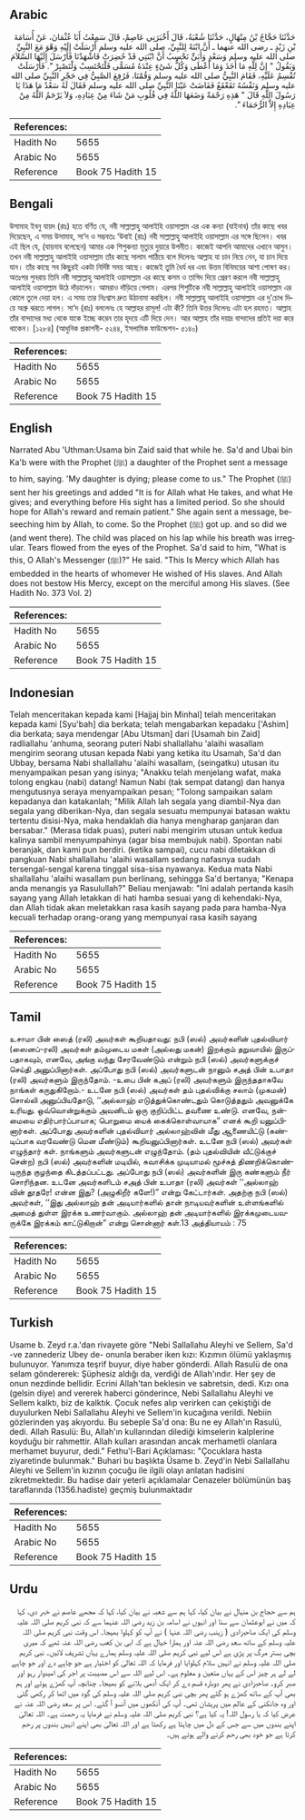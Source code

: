 ## Arabic


<div dir="rtl" lang="ar" style={{fontSize:'larger',backgroundColor:'#f8f9fa',padding:20}}>
حَدَّثَنَا حَجَّاجُ بْنُ مِنْهَالٍ، حَدَّثَنَا شُعْبَةُ، قَالَ أَخْبَرَنِي عَاصِمٌ، قَالَ سَمِعْتُ أَبَا عُثْمَانَ، عَنْ أُسَامَةَ بْنِ زَيْدٍ ـ رضى الله عنهما ـ أَنَّ ابْنَةً لِلنَّبِيِّ، صلى الله عليه وسلم أَرْسَلَتْ إِلَيْهِ وَهْوَ مَعَ النَّبِيِّ صلى الله عليه وسلم وَسَعْدٍ وَأُبَىٍّ نَحْسِبُ أَنَّ ابْنَتِي قَدْ حُضِرَتْ فَاشْهَدْنَا فَأَرْسَلَ إِلَيْهَا السَّلاَمَ وَيَقُولُ ‏"‏ إِنَّ لِلَّهِ مَا أَخَذَ وَمَا أَعْطَى وَكُلُّ شَىْءٍ عِنْدَهُ مُسَمًّى فَلْتَحْتَسِبْ وَلْتَصْبِرْ ‏"‏‏.‏ فَأَرْسَلَتْ تُقْسِمُ عَلَيْهِ، فَقَامَ النَّبِيُّ صلى الله عليه وسلم وَقُمْنَا، فَرُفِعَ الصَّبِيُّ فِي حَجْرِ النَّبِيِّ صلى الله عليه وسلم وَنَفْسُهُ تَقَعْقَعُ فَفَاضَتْ عَيْنَا النَّبِيِّ صلى الله عليه وسلم فَقَالَ لَهُ سَعْدٌ مَا هَذَا يَا رَسُولَ اللَّهِ قَالَ ‏"‏ هَذِهِ رَحْمَةٌ وَضَعَهَا اللَّهُ فِي قُلُوبِ مَنْ شَاءَ مِنْ عِبَادِهِ، وَلاَ يَرْحَمُ اللَّهُ مِنْ عِبَادِهِ إِلاَّ الرُّحَمَاءَ ‏"‏‏.‏
</div>
<div style={{backgroundColor:'#f8f9fa',padding:20, marginBottom: 10}}><table> <thead> <tr> <th>References:</th> <th></th> </tr> </thead> <tbody><tr><td>Hadith No</td><td>5655</td></tr><tr><td>Arabic No</td><td>5655</td></tr><tr><td>Reference</td><td>Book 75 Hadith 15</td></tr></tbody></table></div>

## Bengali


<div dir="ltr" lang="bn" style={{fontSize:'larger',backgroundColor:'#f8f9fa',padding:20}}>
উসামাহ ইবনু যায়দ (রাঃ) হতে বর্ণিত যে, নবী সাল্লাল্লাহু আলাইহি ওয়াসাল্লাম এর এক কন্যা (যাইনাব) তাঁর কাছে খবর দিয়েছেন, এ সময় উসামাহ, সা‘দ ও সম্ভবতঃ ‘উবাই (রাঃ) নবী সাল্লাল্লাহু আলাইহি ওয়াসাল্লাম এর সঙ্গে ছিলেন। খবর এই ছিল যে, (যায়নাব বলেছেন) আমার এক শিশুকন্যা মৃত্যুর দুয়ারে উপনীত। কাজেই আপনি আমাদের এখানে আসুন। তখন নবী সাল্লাল্লাহু আলাইহি ওয়াসাল্লাম তাঁর কাছে সালাম পাঠিয়ে বলে দিলেনঃ আল্লাহ যা চান নিয়ে নেন, যা চান দিয়ে যান। তাঁর কাছে সব কিছুরই একটা নির্দিষ্ট সময় আছে। কাজেই তুমি ধৈর্য ধর এবং উত্তম বিনিময়ের আশা পোষণ কর। অতঃপর পুনরায় তিনি নবী সাল্লাল্লাহু আলাইহি ওয়াসাল্লাম এর কাছে কসম ও তাগিদ দিয়ে প্রেরণ করলে নবী সাল্লাল্লাহু আলাইহি ওয়াসাল্লাম উঠে দাঁড়ালেন। আমরাও দাঁড়িয়ে গেলাম। এরপর শিশুটিকে নবী সাল্লাল্লাহু আলাইহি ওয়াসাল্লাম এর কোলে তুলে দেয়া হল। এ সময় তার নিঃশ্বাস দ্রুত উঠানামা করছিল। নবী সাল্লাল্লাহু আলাইহি ওয়াসাল্লাম এর দু’চোখ দিয়ে অশ্রু ঝরতে লাগল। সা‘দ (রাঃ) বললেনঃ হে আল্লাহর রাসূল! এটা কী? তিনি উত্তর দিলেনঃ এটা হল রহমত। আল্লাহ তাঁর বান্দাদের মধ্য থেকে যাকে ইচ্ছে করেন তার হৃদয়ে এটি দিয়ে দেন। আর আল্লাহ তাঁর দয়াদ্র বান্দাদের প্রতিই দয়া করে থাকেন। [১২৮৪] (আধুনিক প্রকাশনী- ৫২৪৪, ইসলামিক ফাউন্ডেশন- ৫১৪০)
</div>
<div style={{backgroundColor:'#f8f9fa',padding:20, marginBottom: 10}}><table> <thead> <tr> <th>References:</th> <th></th> </tr> </thead> <tbody><tr><td>Hadith No</td><td>5655</td></tr><tr><td>Arabic No</td><td>5655</td></tr><tr><td>Reference</td><td>Book 75 Hadith 15</td></tr></tbody></table></div>

## English


<div dir="ltr" lang="en" style={{fontSize:'larger',backgroundColor:'#f8f9fa',padding:20}}>
Narrated Abu 'Uthman:Usama bin Zaid said that while he. Sa'd and Ubai bin Ka'b were with the Prophet (ﷺ) a daughter of the Prophet sent a message to him, saying. 'My daughter is dying; please come to us." The Prophet (ﷺ) sent her his greetings and added "It is for Allah what He takes, and what He gives; and everything before His sight has a limited period. So she should hope for Allah's reward and remain patient." She again sent a message, beseeching him by Allah, to come. So the Prophet (ﷺ) got up. and so did we (and went there). The child was placed on his lap while his breath was irregular. Tears flowed from the eyes of the Prophet. Sa'd said to him, "What is this, O Allah's Messenger (ﷺ)?" He said. "This Is Mercy which Allah has embedded in the hearts of whomever He wished of His slaves. And Allah does not bestow His Mercy, except on the merciful among His slaves. (See Hadith No. 373 Vol. 2)
</div>
<div style={{backgroundColor:'#f8f9fa',padding:20, marginBottom: 10}}><table> <thead> <tr> <th>References:</th> <th></th> </tr> </thead> <tbody><tr><td>Hadith No</td><td>5655</td></tr><tr><td>Arabic No</td><td>5655</td></tr><tr><td>Reference</td><td>Book 75 Hadith 15</td></tr></tbody></table></div>

## Indonesian


<div dir="ltr" lang="id" style={{fontSize:'larger',backgroundColor:'#f8f9fa',padding:20}}>
Telah menceritakan kepada kami [Hajjaj bin Minhal] telah menceritakan kepada kami [Syu'bah] dia berkata; telah mengabarkan kepadaku ['Ashim] dia berkata; saya mendengar [Abu Utsman] dari [Usamah bin Zaid] radliallahu 'anhuma, seorang puteri Nabi shallallahu 'alaihi wasallam mengirim seorang utusan kepada Nabi yang ketika itu Usamah, Sa'd dan Ubbay, bersama Nabi shallallahu 'alaihi wasallam, (seingatku) utusan itu menyampaikan pesan yang isinya; "Anakku telah menjelang wafat, maka tolong engkau (nabi) datang! Namun Nabi (tak sempat datang) dan hanya mengutusnya seraya menyampaikan pesan; "Tolong sampaikan salam kepadanya dan katakanlah; "Milik Allah lah segala yang diambil-Nya dan segala yang diberikan-Nya, dan segala sesuatu mempunyai batasan waktu tertentu disisi-Nya, maka hendaklah dia hanya mengharap ganjaran dan bersabar." (Merasa tidak puas), puteri nabi mengirim utusan untuk kedua kalinya sambil menyumpahinya (agar bisa membujuk nabi). Spontan nabi beranjak, dan kami pun berdiri. (ketika sampai), cucu nabi diletakkan di pangkuan Nabi shallallahu 'alaihi wasallam sedang nafasnya sudah tersengal-sengal karena tinggal sisa-sisa nyawanya. Kedua mata Nabi shallallahu 'alaihi wasallam pun berlinang, sehingga Sa'd bertanya; "Kenapa anda menangis ya Rasulullah?" Beliau menjawab: "Ini adalah pertanda kasih sayang yang Allah letakkan di hati hamba sesuai yang di kehendaki-Nya, dan Allah tidak akan meletakkan rasa kasih sayang pada para hamba-Nya kecuali terhadap orang-orang yang mempunyai rasa kasih sayang
</div>
<div style={{backgroundColor:'#f8f9fa',padding:20, marginBottom: 10}}><table> <thead> <tr> <th>References:</th> <th></th> </tr> </thead> <tbody><tr><td>Hadith No</td><td>5655</td></tr><tr><td>Arabic No</td><td>5655</td></tr><tr><td>Reference</td><td>Book 75 Hadith 15</td></tr></tbody></table></div>

## Tamil


<div dir="ltr" lang="ta" style={{fontSize:'larger',backgroundColor:'#f8f9fa',padding:20}}>
உசாமா பின் ஸைத் (ரலி) அவர்கள் கூறியதாவது: நபி (ஸல்) அவர்களின் புதல்வியார் (ஸைனப்-ரலி) அவர்கள் தம்முடைய மகள் (அல்லது மகன்) இறக்கும் தறுவாயில் இருப்பதாகவும், எனவே, அங்கு வந்து சேரவேண்டும் என்றும் நபி (ஸல்) அவர்களுக்குச் செய்தி அனுப்பினார்கள். அப்போது நபி (ஸல்) அவர்களுடன் நானும் சஅத் பின் உபாதா (ரலி) அவர்களும் இருந்தோம். -உபை பின் கஅப் (ரலி) அவர்களும் இருந்ததாகவே நாங்கள் கருதுகிறோம்.- உடனே நபி (ஸல்) அவர்கள் தம் புதல்விக்கு சலாம் (முகமன்) சொல்லி அனுப்பியதோடு, ‘‘அல்லாஹ் எடுத்துக்கொண்டதும் கொடுத்ததும் அவனுக்கே உரியது. ஒவ்வொன்றுக்கும் அவனிடம் ஒரு குறிப்பிட்ட தவணை உண்டு. எனவே, நன்மையை எதிர்பார்ப்பாயாக; பொறுமை யைக் கைக்கொள்வாயாக” எனக் கூறி யனுப்பினார்கள். அப்போது அவர்களின் புதல்வியார் அல்லாஹ்வின் மீது ஆணையிட்டு (கண்டிப்பாக வரவேண்டு மென மீண்டும்) கூறியனுப்பினார்கள். உடனே நபி (ஸல்) அவர்கள் எழுந்தார் கள். நாங்களும் அவர்களுடன் எழுந்தோம். (தம் புதல்வியின் வீட்டுக்குச் சென்ற) நபி (ஸல்) அவர்களின் மடியில், சுவாசிக்க முடியாமல் மூச்சுத் திணறிக்கொண்டிருந்த குழந்தை கிடத்தப்பட்டது. அப்போது நபி (ஸல்) அவர்களின் இரு கண்களும் நீர் சொரிந்தன. உடனே அவர்களிடம் சஅத் பின் உபாதா (ரலி) அவர்கள் ‘‘அல்லாஹ் வின் தூதரே! என்ன இது? (அழுகிறீர் களே!)” என்று கேட்டார்கள். அதற்கு நபி (ஸல்) அவர்கள், ‘‘இது அல்லாஹ் தன் அடியார்களில் தான் நாடியவர்களின் உள்ளங்களில் அமைத் துள்ள இரக்க உணர்வாகும். அல்லாஹ் தன் அடியார்களில் இரக்கமுடையவருக்கே இரக்கம் காட்டுகிறான்” என்று சொன்னார் கள்.13 அத்தியாயம் : 75
</div>
<div style={{backgroundColor:'#f8f9fa',padding:20, marginBottom: 10}}><table> <thead> <tr> <th>References:</th> <th></th> </tr> </thead> <tbody><tr><td>Hadith No</td><td>5655</td></tr><tr><td>Arabic No</td><td>5655</td></tr><tr><td>Reference</td><td>Book 75 Hadith 15</td></tr></tbody></table></div>

## Turkish


<div dir="ltr" lang="tr" style={{fontSize:'larger',backgroundColor:'#f8f9fa',padding:20}}>
Usame b. Zeyd r.a.'dan rivayete göre "Nebi Sallallahu Aleyhi ve Sellem, Sa'd -ve zannederiz Ubey de- onunla beraber iken kızı: Kızımın ölümü yaklaşmış bulunuyor. Yanımıza teşrif buyur, diye haber gönderdi. Allah Rasulü de ona selam göndererek: Şüphesiz aldığı da, verdiği de Allah'ındır. Her şey de onun nezdinde bellidir. Ecrini Allah'tan beklesin ve sabretsin, dedi. Kızı ona (gelsin diye) and vererek haberci gönderince, Nebi Sallallahu Aleyhi ve Sellem kalktı, biz de kalktık. Çocuk nefes alıp verirken can çekiştiği de duyulurken Nebi Sallallahu Aleyhi ve Sellem'in kucağına verildi. Nebiin gözlerinden yaş akıyordu. Bu sebeple Sa'd ona: Bu ne ey Allah'ın Rasulü, dedi. Allah Rasulü: Bu, Allah'ın kullarından dilediği kimselerin kalplerine koyduğu bir rahmettir. Allah kulları arasından ancak merhametli olanlara merhamet buyurur, dedi." Fethu'l-Bari Açıklaması: "Çocuklara hasta ziyaretinde bulunmak." Buhari bu başlıkta Üsame b. Zeyd'in Nebi Sallallahu Aleyhi ve Sellem'in kızının çocuğu ile ilgili olayı anlatan hadisini zikretmektedir. Bu hadise dair yeterli açıklamalar Cenazeler bölümünün baş taraflarında (1356.hadiste) geçmiş bulunmaktadır
</div>
<div style={{backgroundColor:'#f8f9fa',padding:20, marginBottom: 10}}><table> <thead> <tr> <th>References:</th> <th></th> </tr> </thead> <tbody><tr><td>Hadith No</td><td>5655</td></tr><tr><td>Arabic No</td><td>5655</td></tr><tr><td>Reference</td><td>Book 75 Hadith 15</td></tr></tbody></table></div>

## Urdu


<div dir="rtl" lang="ur" style={{fontSize:'larger',backgroundColor:'#f8f9fa',padding:20}}>
ہم سے حجاج بن منہال نے بیان کیا، کہا ہم سے شعبہ نے بیان کیا، کہا کہ مجھے عاصم نے خبر دی، کہا کہ میں نے ابوعثمان سے سنا اور انہوں نے اسامہ بن زید رضی اللہ عنہما سے کہ نبی کریم صلی اللہ علیہ وسلم کی ایک صاحبزادی ( زینب رضی اللہ عنہا ) نے آپ کو کہلوا بھیجا۔ اس وقت نبی کریم صلی اللہ علیہ وسلم کے ساتھ سعد رضی اللہ عنہ اور ہمارا خیال ہے کہ ابی بن کعب رضی اللہ عنہ تھے کہ میری بچی بستر مرگ پر پڑی ہے اس لیے نبی کریم صلی اللہ علیہ وسلم ہمارے یہاں تشریف لائیں۔ نبی کریم صلی اللہ علیہ وسلم نے انہیں سلام کہلوایا اور فرمایا کہ اللہ تعالیٰ کو اختیار ہے جو چاہے دے اور جو چاہے لے لے ہر چیز اس کے یہاں متعین و معلوم ہے۔ اس لیے اللہ سے اس مصیبت پر اجر کی امیدوار رہو اور صبر کرو۔ صاحبزادی نے پھر دوبارہ قسم دے کر ایک آدمی بلانے کو بھیجا۔ چنانچہ آپ کھڑے ہوئے اور ہم بھی آپ کے ساتھ کھڑے ہو گئے پھر بچی نبی کریم صلی اللہ علیہ وسلم کی گود میں اٹھا کر رکھی گئی اور وہ جانکنی کے عالم میں پریشان تھی۔ آپ کی آنکھوں میں آنسو آ گئے۔ اس پر سعد رضی اللہ عنہ نے عرض کیا کہ یا رسول اللہ! یہ کیا ہے؟ نبی کریم صلی اللہ علیہ وسلم نے فرمایا یہ رحمت ہے۔ اللہ تعالیٰ اپنے بندوں میں سے جس کے دل میں چاہتا ہے رکھتا ہے اور اللہ تعالیٰ بھی اپنے انہیں بندوں پر رحم کرتا ہے جو خود بھی رحم کرنے والے ہوتے ہیں۔
</div>
<div style={{backgroundColor:'#f8f9fa',padding:20, marginBottom: 10}}><table> <thead> <tr> <th>References:</th> <th></th> </tr> </thead> <tbody><tr><td>Hadith No</td><td>5655</td></tr><tr><td>Arabic No</td><td>5655</td></tr><tr><td>Reference</td><td>Book 75 Hadith 15</td></tr></tbody></table></div>